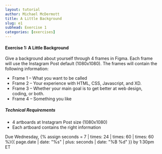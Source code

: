 ```yaml
---
layout: tutorial
author: Michael McDermott
title: A Little Background
slug: e1
subhead: Exercise 1
categories: [exercises]
---
```

#### Exercise 1: A Little Background
Give a background about yourself through 4 frames in Figma. Each frame will use the Instagram Post default (1080x1080). The frames will contain the following information:

* Frame 1 – What you want to be called
* Frame 2 – Your experience with HTML, CSS, Javascript, and XD.
* Frame 3 – Whether your main goal is to get better at web design, coding, or both.
* Frame 4 – Something you like

##### Technical Requirements

* 4 artboards at Instagram Post size (1080x1080)
* Each artboard contains the right information

<span class="due">Due Wednesday, {% assign seconds = 7 | times: 24 | times: 60 | times: 60 %}{{ page.date | date: "%s" | plus: seconds | date: "%B %d" }} by 1:30pm ET</span>
